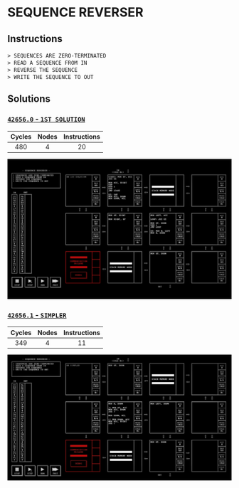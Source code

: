 # SEQUENCE REVERSER

## Instructions

```
> SEQUENCES ARE ZERO-TERMINATED
> READ A SEQUENCE FROM IN
> REVERSE THE SEQUENCE
> WRITE THE SEQUENCE TO OUT
```

## Solutions

### [`42656.0` - `1ST SOLUTION`](42656.0.txt)

| Cycles | Nodes | Instructions |
| :----: | :---: | :----------: |
|  480   |   4   |      20      |

![42656.0](42656.0.jpg?raw=true)

### [`42656.1` - `SIMPLER`](42656.1.txt)

| Cycles | Nodes | Instructions |
| :----: | :---: | :----------: |
|  349   |   4   |      11      |

![42656.1](42656.1.jpg?raw=true)

